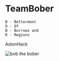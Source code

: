 # TeamBober
```
B - Betterment
O - Of
B - Burrows and
R - Regions
```

AstonHack

![bob the bober](https://encrypted-tbn0.gstatic.com/images?q=tbn:ANd9GcRejl0R5YkWX0cjuan1Iy95n2ZJEBXAABP1Gg&s)
